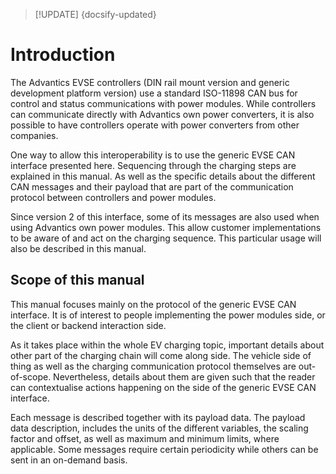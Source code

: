 > [!UPDATE] {docsify-updated}
# Introduction

The Advantics EVSE controllers (DIN rail mount version and generic development platform version)
use a standard ISO-11898 CAN bus for control and status communications with power modules. While
controllers can communicate directly with Advantics own power converters, it is also possible to
have controllers operate with power converters from other companies.

One way to allow this interoperability is to use the generic EVSE CAN interface presented here.
Sequencing through the charging steps are explained in this manual. As well as the specific details
about the different CAN messages and their payload that are part of the communication protocol
between controllers and power modules.

Since version 2 of this interface, some of its messages are also used when using Advantics own power
modules. This allow customer implementations to be aware of and act on the charging sequence. This
particular usage will also be described in this manual.

## Scope of this manual

This manual focuses mainly on the protocol of the generic EVSE CAN interface. It is of interest to
people implementing the power modules side, or the client or backend interaction side.

As it takes place within the whole EV charging topic, important details about other part of the
charging chain will come along side. The vehicle side of thing as well as the charging communication
protocol themselves are out-of-scope. Nevertheless, details about them are given such that the
reader can contextualise actions happening on the side of the generic EVSE CAN interface.

Each message is described together with its payload data. The payload data description, includes the
units of the different variables, the scaling factor and offset, as well as maximum and minimum
limits, where applicable. Some messages require certain periodicity while others can be sent in an
on-demand basis.
